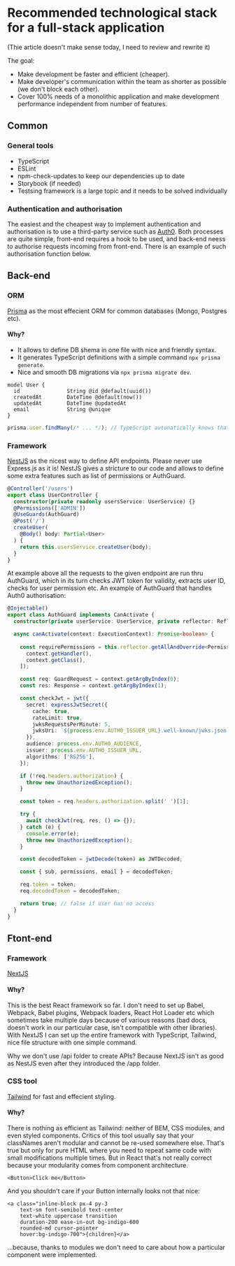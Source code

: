 # Recommended technological stack for a full-stack application

(Thie article doesn't make sense today, I need to review and rewrite it)

The goal:
- Make development be faster and efficient (cheaper).
- Make developer's communication within the team as shorter as possible (we don't block each other).
- Cover 100% needs of a monolithic application and make development performance independent from number of features.


## Common

### General tools

- TypeScript
- ESLint
- npm-check-updates to keep our dependencies up to date
- Storybook (if needed)
- Testsing framework is a large topic and it needs to be solved individually

### Authentication and authorisation

The easiest and the cheapest way to implement authentication and authorisation is to use a third-party service such as [Auth0](https://auth0.com/). Both processes are quite simple, front-end requires a hook to be used, and back-end neess to authorise requests incoming from front-end. There is an example of such authorisation function below.

## Back-end

### ORM

[Prisma](https://www.prisma.io/) as the most effecient ORM for common databases (Mongo, Postgres etc). 

#### Why?
- It allows to define DB shema in one file with nice and friendly syntax.
- It generates TypeScript definitions with a simple command `npx prisma generate`.
- Nice and smooth DB migrations via `npx prisma migrate dev`.

```prisma
model User {
  id               String @id @default(uuid())
  createdAt        DateTime @default(now())
  updatedAt        DateTime @updatedAt
  email            String @unique
}
```


```ts
prisma.user.findMany(/* ... */); // TypeScript autonatically knows that prisma has "user" instance
```

### Framework

[NestJS](https://nestjs.com/) as the nicest way to define API endpoints. Please never use Express.js as it is! NestJS gives a stricture to our code and allows to define some extra features such as list of permissions or AuthGuard.

```ts
@Controller('/users')
export class UserController {
  constructor(private readonly usersService: UserService) {}
  @Permissions(['ADMIN'])
  @UseGuards(AuthGuard)
  @Post('/')
  createUser(
    @Body() body: Partial<User>
  ) {
    return this.usersService.createUser(body);
  }
}
```

At example above all the requests to the given endpoint are run thru AuthGuard, which in its turn checks JWT token for validity, extracts user ID, checks for user permission etc. An example of AuthGuard that handles Auth0 authorisation:


```ts
@Injectable()
export class AuthGuard implements CanActivate {
  constructor(private userService: UserService, private reflector: Reflector) {}

  async canActivate(context: ExecutionContext): Promise<boolean> {
    
    const requirePermissions = this.reflector.getAllAndOverride<Permission[]>('permissions', [
      context.getHandler(),
      context.getClass(),
    ]);

    const req: GuardRequest = context.getArgByIndex(0);
    const res: Response = context.getArgByIndex(1);

    const checkJwt = jwt({
      secret: expressJwtSecret({
        cache: true,
        rateLimit: true,
        jwksRequestsPerMinute: 5,
        jwksUri: `${process.env.AUTH0_ISSUER_URL}.well-known/jwks.json`,
      }),
      audience: process.env.AUTH0_AUDIENCE,
      issuer: process.env.AUTH0_ISSUER_URL,
      algorithms: ['RS256'],
    });

    if (!req.headers.authorization) {
      throw new UnauthorizedException();
    }

    const token = req.headers.authorization.split(' ')[1];

    try {
      await checkJwt(req, res, () => {});
    } catch (e) {
      console.error(e);
      throw new UnauthorizedException();
    }

    const decodedToken = jwtDecode(token) as JWTDecoded;

    const { sub, permissions, email } = decodedToken;

    req.token = token;
    req.decodedToken = decodedToken;

    return true; // false if user has no access
  }
}
```

## Ftont-end

### Framework 

[NextJS](https://nextjs.org/)

#### Why?

This is the best React framework so far. I don't need to set up Babel, Webpack, Babel plugins, Webpack loaders, React Hot Loader etc which sometimes take multiple days because of various reasons (bad docs, doesn't work in our particular case, isn't compatible with other libraries). With NextJS I can set up the entire framework with TypeScript, Tailwind, nice file structure with one simple command.

Why we don't use /api folder to create APIs? Because NextJS isn't as good as NestJS even after they introduced the /app folder.


### CSS tool

[Tailwind](https://tailwindcss.com/) for fast and effecient styling. 

#### Why?

There is nothing as efficient as Tailwind: neither of BEM, CSS modules, and even styled components. Critics of this tool usually say that your classNames aren't modular and cannot be re-used somewhere else. That's true but only for pure HTML where you need to repeat same code with small modifications multiple times. But in React that's not really correct because your modularity comes from component architecture. 

```tsx
<Button>Click me</Button>
```

And you shouldn't care if your Button internally looks not that nice:

```tsx
<a class="inline-block px-4 py-3
    text-sm font-semibold text-center
    text-white uppercase transition
    duration-200 ease-in-out bg-indigo-600 
    rounded-md cursor-pointer
    hover:bg-indigo-700">{children}</a>
```

...because, thanks to modules we don't need to care about how a particular component were implemented.



 
